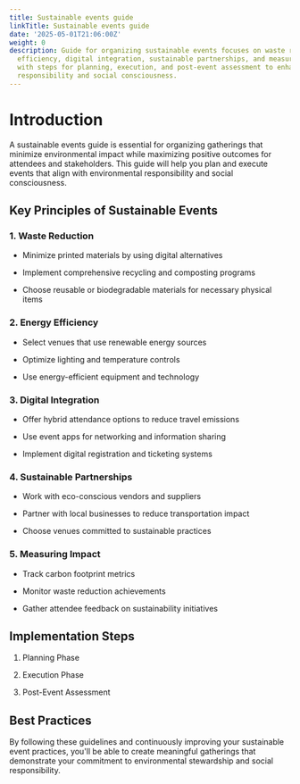 ```yaml
---
title: Sustainable events guide
linkTitle: Sustainable events guide
date: '2025-05-01T21:06:00Z'
weight: 0
description: Guide for organizing sustainable events focuses on waste reduction, energy
  efficiency, digital integration, sustainable partnerships, and measuring impact,
  with steps for planning, execution, and post-event assessment to enhance environmental
  responsibility and social consciousness.
---
```



# Introduction

A sustainable events guide is essential for organizing gatherings that minimize environmental impact while maximizing positive outcomes for attendees and stakeholders. This guide will help you plan and execute events that align with environmental responsibility and social consciousness.

## Key Principles of Sustainable Events

### 1. Waste Reduction

- Minimize printed materials by using digital alternatives

- Implement comprehensive recycling and composting programs

- Choose reusable or biodegradable materials for necessary physical items

### 2. Energy Efficiency

- Select venues that use renewable energy sources

- Optimize lighting and temperature controls

- Use energy-efficient equipment and technology

### 3. Digital Integration

- Offer hybrid attendance options to reduce travel emissions

- Use event apps for networking and information sharing

- Implement digital registration and ticketing systems

### 4. Sustainable Partnerships

- Work with eco-conscious vendors and suppliers

- Partner with local businesses to reduce transportation impact

- Choose venues committed to sustainable practices

### 5. Measuring Impact

- Track carbon footprint metrics

- Monitor waste reduction achievements

- Gather attendee feedback on sustainability initiatives

## Implementation Steps

1. Planning Phase

1. Execution Phase

1. Post-Event Assessment

## Best Practices

<!-- Unsupported block type: callout -->

By following these guidelines and continuously improving your sustainable event practices, you'll be able to create meaningful gatherings that demonstrate your commitment to environmental stewardship and social responsibility.